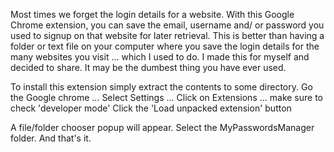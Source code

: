 Most times we forget the login details for a website. With this Google Chrome extension, you can save the email, 
username and/ or password you used to signup on that website for later retrieval. This is better than having a 
folder or text file on your computer where you save the login details for the many websites you visit ... which I used
to do. I made this for myself and decided to share. It may be the dumbest thing you have ever used. 

To install this extension simply extract the contents to some directory. 
Go the Google chrome ... 
Select Settings ... 
Click on Extensions ... 
make sure to check 'developer mode'
Click the 'Load unpacked extension' button

A file/folder chooser popup will appear. Select the MyPasswordsManager folder. And that's it. 
